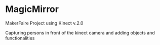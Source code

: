 # MagicMirror
MakerFaire Project using Kinect v.2.0

Capturing persons in front of the kinect camera and adding objects and functionalities

